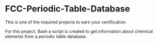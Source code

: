 # FCC-Periodic-Table-Database
This is one of the required projects to earn your certification.

For this project, Bash a script is created to get information about chemical elements from a periodic table database.
